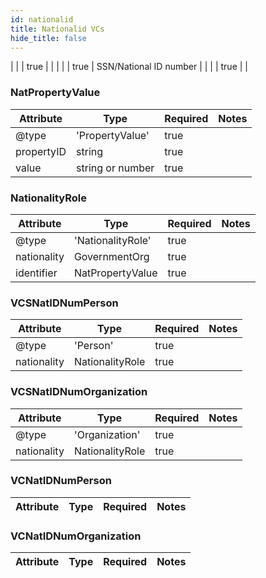 ```yaml
---
id: nationalid
title: Nationalid VCs
hide_title: false
---
```


|  |  | true |  |
|  |  | true |  SSN/National ID number |
|  |  | true |  |


### NatPropertyValue
| Attribute | Type | Required | Notes |
| ---       | ---   | ---       | --- |
| @type |  'PropertyValue' | true |  |
| propertyID |  string | true |  |
| value |  string or number | true |  |


### NationalityRole
| Attribute | Type | Required | Notes |
| ---       | ---   | ---       | --- |
| @type |  'NationalityRole' | true |  |
| nationality |  GovernmentOrg | true |  |
| identifier |  NatPropertyValue | true |  |


### VCSNatIDNumPerson
| Attribute | Type | Required | Notes |
| ---       | ---   | ---       | --- |
| @type |  'Person' | true |  |
| nationality |  NationalityRole | true |  |


### VCSNatIDNumOrganization
| Attribute | Type | Required | Notes |
| ---       | ---   | ---       | --- |
| @type |  'Organization' | true |  |
| nationality |  NationalityRole | true |  |


### VCNatIDNumPerson
| Attribute | Type | Required | Notes |
| ---       | ---   | ---       | --- |

### VCNatIDNumOrganization
| Attribute | Type | Required | Notes |
| ---       | ---   | ---       | --- |
